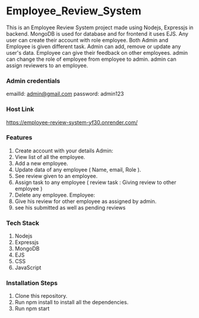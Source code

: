 # Employee_Review_System

This is an Employee Review System project made using Nodejs, Expressjs in backend. MongoDB is used for database and for frontend it uses EJS. Any user can create their account with role  employee. Both Admin and Employee is given different task. Admin can add, remove or update any user's data. Employee can give their feedback on other employees.
admin can change the role of employee from employee to admin. admin can assign reviewers to an employee.

### Admin credentials
emailId: admin@gmail.com
password: admin123

### Host Link
https://employee-review-system-yf30.onrender.com/

### Features
  1. Create account with your details
Admin:
  1. View list of all the employee.
  2. Add a new employee.
  3. Update data of any employee ( Name, email, Role ).
  4. See review given to an employee.
  5. Assign task to any employee ( review task : Giving review to other employee )
  6. Delete any employee.
Employee:
  1. Give his review for other employee as assigned by admin.
  2. see his submitted as well as pending reviews

### Tech Stack
1. Nodejs
2. Expressjs
3. MongoDB
4. EJS
5. CSS
6. JavaScript

### Installation Steps

1. Clone this repository.
2. Run npm install to install all the dependencies.
3. Run npm start
